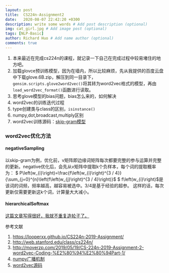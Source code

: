 ```yaml
---
layout: post
title:  CS224n-Assignment2
date:   2020-08-07 22:42:20 +0300
description: write some words # Add post description (optional)
img: cat_girl.jpg # Add image post (optional)
tags: [NLP-Basic]
author: Richard Huo # Add name author (optional)
comments: true
---
```

1. 本来最近在完成cs224n的课程，就记录一下自己在完成过程中较易堵住的地方吧。
2. 加载glovce预训练模型，因为在墙内，所以比较麻烦，先从我提供的百度云盘中下载glove.6B.zip，解压到同一目录下，`gensim.scripts.glove2word2vec()`将其转为word2vec格式的模型，再由`load_word2vec_format()`函数进行读取。
3. 思考glove模型的bias问题，bias怎么来的，如何解决
4. word2vec的训练迭代过程
5. type创建类与class的区别，`isinstance()`
6. numpy,dot,broadcast,multiply区别
7. word2vec训练源码：[skip-gram模型](https://github.com/yingtaoHuo/CS224n-assignment/blob/master/a2/word2vec.py)

### word2vec优化方法
#### negativeSampling
以skip-gram为例，优化前，v矩阵即边缘词矩阵每次都要完整的参与运算并完整的更新。negative优化后，会先从v矩阵中提取k个负样本，每个词的提取概率为：
$ P\left(w_{i}\right)=\frac{f\left(w_{i}\right)^{3 / 4}}{\sum_{j=0}^{n}\left(f\left(w_{j}\right)^{3 / 4}\right)}$
$ f\left(w_{i}\right)$是该词的词频，频率越高，越容易被选中。3/4是基于经验的超参。
这样的话，每次更新仅需要更新这k个词，计算量大大减小。

#### hierarchicalSoftmax
[这篇文章写得很好，我就不重复造轮子了。](https://www.cnblogs.com/pinard/p/7243513.html)

参考文献
1. https://looperxx.github.io/CS224n-2019-Assignment/
2. http://web.stanford.edu/class/cs224n/
3. http://moverzp.com/2019/05/19/CS-224n-2019-Assignment-2-word2vec-Coding-%E2%80%94%E2%80%94Part-1/
4. [numpy广播机制](https://www.runoob.com/numpy/numpy-broadcast.html)
5. [word2vec源码](https://github.com/tmikolov/word2vec/blob/master/word2vec.c)